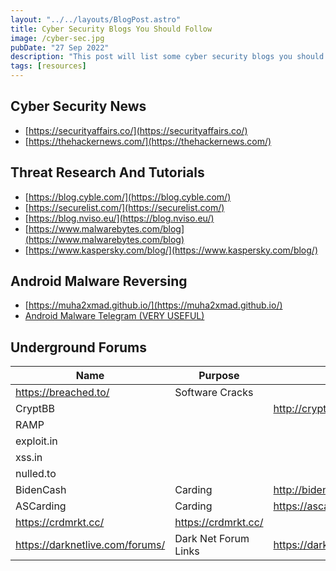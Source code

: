 ```yaml
---
layout: "../../layouts/BlogPost.astro"
title: Cyber Security Blogs You Should Follow
image: /cyber-sec.jpg
pubDate: "27 Sep 2022"
description: "This post will list some cyber security blogs you should follow to keep up to date. Hopefully this helps someone like me who needed some list."
tags: [resources]
---
```


## Cyber Security News

- [https://securityaffairs.co/](https://securityaffairs.co/)
- [https://thehackernews.com/](https://thehackernews.com/)

## Threat Research And Tutorials

- [https://blog.cyble.com/](https://blog.cyble.com/)
- [https://securelist.com/](https://securelist.com/)
- [https://blog.nviso.eu/](https://blog.nviso.eu/)
- [https://www.malwarebytes.com/blog](https://www.malwarebytes.com/blog)
- [https://www.kaspersky.com/blog/](https://www.kaspersky.com/blog/)

## Android Malware Reversing

- [https://muha2xmad.github.io/](https://muha2xmad.github.io/)
- [Android Malware Telegram (VERY USEFUL)](https://t.me/androidMalware)

## Underground Forums

| Name                            | Purpose              | Link                                                                             |
| ------------------------------- | -------------------- | -------------------------------------------------------------------------------- |
| https://breached.to/            | Software Cracks      |                                                                                  |
| CryptBB                         |                      | http://cryptbbtg65gibadeeo2awe3j7s6evg7eklserehqr4w4e2bis5tebid.onion/member.php |
| RAMP                            |                      |                                                                                  |
| exploit.in                      |                      |                                                                                  |
| xss.in                          |                      |                                                                                  |
| nulled.to                       |                      |                                                                                  |
| BidenCash                       | Carding              | http://biden3veilozweo2xubiusixn4kbfbbih23s6xsd35bzsuaz2weiz4yd.onion/           |
| ASCarding                       | Carding              | https://ascarding.com/                                                           |
| https://crdmrkt.cc/             | https://crdmrkt.cc/  |                                                                                  |
| https://darknetlive.com/forums/ | Dark Net Forum Links | https://darknetlive.com/forums/                                                  |
